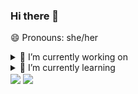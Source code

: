 ### Hi there 👋
😄 Pronouns: she/her

<details>
<summary>🔭 I’m currently working on</summary>
* Personal Website
* CSS & SVG Animations
* Codepath Technical Interview Camp
</details>

<details>
<summary>🌱 I’m currently learning</summary>
* CSS & SVG Animations
* Logo Design
* Korean
</details>

<!-- 👯 I’m looking to collaborate on ...
- 🤔 I’m looking for help with ...
- 📫 How to reach me: ...
- ⚡ Fun fact: ...
-->

<img align="center" src="https://i.pinimg.com/originals/24/69/dc/2469dc167b689508905f1e908d9d5395.gif" style="margin:auto">

<img align="center" src="https://github-readme-stats.vercel.app/api/top-langs/?username=ef1301&layout=compact&theme=dracula&langs_count=4">



